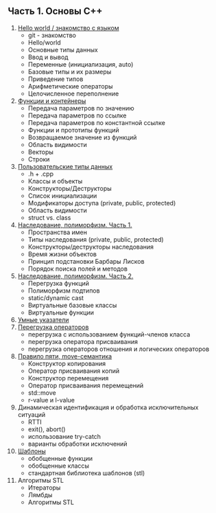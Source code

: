 ## Часть 1. Основы С++
1.  [Hello world / знакомство с языком](https://github.com/claorisel/1-introduce-to-cpp)
    * git - знакомство
    * Hello/world
    * Основные типы данных 
    * Ввод и вывод
    * Переменные (инициализация, auto)
    * Базовые типы и их размеры
    * Приведение типов
    * Арифметические операторы
    * Целочисленное переполнение
2.  [Функции и контейнеры](https://github.com/claorisel/2-functions-containers-build)
    * Передача параметров по значению
    * Передача параметров по ссылке
    * Передача параметров по константной ссылке 
    * Функции и прототипы функций
    * Возвращаемое значение из функций
    * Область видимости
    * Векторы
    * Строки
3. [Пользовательские типы данных](https://github.com/claorisel/3-user-types)
    * .h + .cpp
    * Классы и объекты
    * Конструкторы/Деструкторы
    * Список инициализации
    * Модификаторы доступа (private, public, protected)
    * Область видимости
    * struct vs. class
4. [Наследование, полиморфизм. Часть 1.](https://github.com/claorisel/4-5-6-inheritance)
    * Пространства имен
    * Типы наследования  (private, public, protected)
    * Конструкторы/деструкторы наследования
    * Время жизни объектов
    * Принцип подстановки Барбары Лисков
    * Порядок поиска полей и методов
5. [Наследование, полиморфизм. Часть 2.](https://github.com/claorisel/4-5-6-inheritance)
    * Перегрузка функций
    * Полиморфизм подтипов
    * static/dynamic cast
    * Виртуальные базовые классы
    * Bиртуальные функции
6. [Умные указатели](https://github.com/claorisel/4-5-6-inheritance)
7. [Перегрузка операторов](https://github.com/claorisel/7-overload)
    * перегрузка с использованием функций-членов класса
    * перегрузка оператора присваивания
    * перегрузка операторов отношения и логических операторов
8. [Правило пяти, move-семантика](https://github.com/claorisel/8-move-semantics)
    * Конструктор копирования
    * Оператор присваивания копий
    * Конструктор перемещения
    * Оператор присваивания перемещений
    * std::move
    * r-value и l-value
9. Динамическая идентификация и обработка исключительных ситуаций
    * RTTI
    * exit(), abort()
    * использование try-catch
    * варианты обработки исключений 
10. [Шаблоны](https://github.com/claorisel/10-templates)
    * обобщенные функции
    * обобщенные классы
    * стандартная библиотека шаблонов (stl)
11. Алгоритмы STL
    * Итераторы
    * Лямбды
    * Алгоритмы STL
